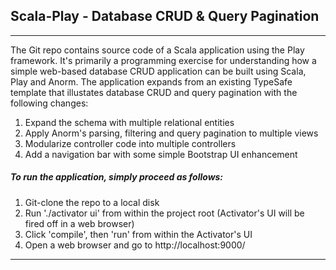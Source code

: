 ## Scala-Play - Database CRUD & Query Pagination

---

The Git repo contains source code of a Scala application using the Play framework.  It's primarily a programming exercise for understanding how a simple web-based database CRUD application can be built using Scala, Play and Anorm.  The application expands from an existing TypeSafe template that illustates database CRUD and query pagination with the following changes:

1. Expand the schema with multiple relational entities
2. Apply Anorm's parsing, filtering and query pagination to multiple views
3. Modularize controller code into multiple controllers
4. Add a navigation bar with some simple Bootstrap UI enhancement

##### To run the application, simply proceed as follows:

1. Git-clone the repo to a local disk
2. Run './activator ui' from within the project root (Activator's UI will be fired off in a web browser)
3. Click 'compile', then 'run' from within the Activator's UI
4. Open a web browser and go to http://localhost:9000/

---
